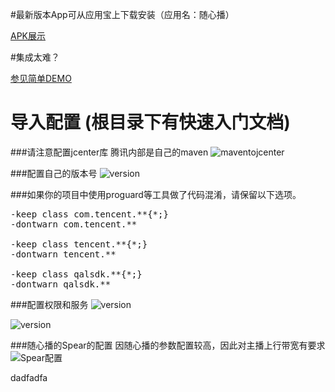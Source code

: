 
#最新版本App可从应用宝上下载安装（应用名：随心播）

[APK展示](http://android.myapp.com/myapp/detail.htm?apkName=com.tencent.qcloud.suixinbo)   

#集成太难？

[参见简单DEMO](https://github.com/zhaoyang21cn/ILiveSDK_Android_Demos)  
            

# 导入配置 (根目录下有快速入门文档)
###请注意配置jcenter库 腾讯内部是自己的maven
![maventojcenter](http://raw.github.com/zhaoyang21cn/Android_Suixinbo/master/raw/settings.png)



###配置自己的版本号
![version](http://raw.github.com/zhaoyang21cn/Android_Suixinbo/master/raw/settings2.png)




###如果你的项目中使用proguard等工具做了代码混淆，请保留以下选项。
<pre>
-keep class com.tencent.**{*;}
-dontwarn com.tencent.**

-keep class tencent.**{*;}
-dontwarn tencent.**

-keep class qalsdk.**{*;}
-dontwarn qalsdk.**
</pre>

###配置权限和服务
![version](http://raw.github.com/zhaoyang21cn/Android_Suixinbo/master/raw/services.png)

![version](http://raw.github.com/zhaoyang21cn/Android_Suixinbo/master/raw/auth.png)




###随心播的Spear的配置
因随心播的参数配置较高，因此对主播上行带宽有要求
![Spear配置](https://raw.githubusercontent.com/zhaoyang21cn/Android_Suixinbo/master/QQ%E6%88%AA%E5%9B%BE20160520170326.jpg)


dadfadfa


